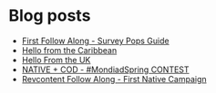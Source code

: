 # Blog posts
<!-- BLOG-POST-LIST:START -->
- [First Follow Along - Survey Pops Guide](https://afflift.com/f/threads/first-follow-along-survey-pops-guide.10557/)
- [Hello from the Caribbean](https://afflift.com/f/threads/hello-from-the-caribbean.10582/)
- [Hello From the UK](https://afflift.com/f/threads/hello-from-the-uk.10580/)
- [NATIVE + COD - #MondiadSpring CONTEST](https://afflift.com/f/threads/native-cod-mondiadspring-contest.10562/)
- [Revcontent Follow Along - First Native Campaign](https://afflift.com/f/threads/revcontent-follow-along-first-native-campaign.10092/)
<!-- BLOG-POST-LIST:END -->
